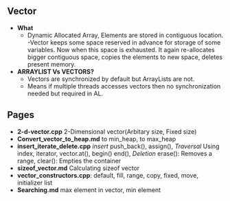 ## Vector
- **What** 
  - Dynamic Allocated Array, Elements are stored in contiguous location. 
  -Vector keeps some space reserved in advance for storage of some variables. Now when this space is exhausted. It again re-allocates bigger contiguous space, copies the elements to new space, deletes present memory.  
- **ARRAYLIST Vs VECTORS?**
  - Vectors are synchronized by default but ArrayLists are not.
  - Means if multiple threads accesses vectors then no synchronization needed but required in AL.    

## Pages
- **2-d-vector.cpp** 2-Dimensional vector(Arbitary size, Fixed size)
- **Convert_vector_to_heap.md** to min_heap, to max_heap
- **insert_iterate_delete.cpp** *insert* push_back(), assign(), *Traversal* Using index, iterator, vector.at(), begin() end(), *Deletion* erase(): Removes a range, clear(): Empties the container
- **sizeof_vector.md** Calculating sizeof vector
- **vector_constructors.cpp**: default, fill, range, copy, fixed, move, initializer list
- **Searching.md** max element in vector, min element
